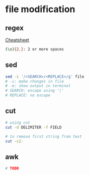 # file modification

## regex

[Cheatsheet](https://cheatography.com/davechild/cheat-sheets/regular-expressions/)

```bash
(\s){2,}: 2 or more spaces
```

## sed

```bash
sed -i '/<SEARCH>/<REPLACE>/g' file
# -i: make changes in file
# -e: show output in terminal
# SEARCH: escape using '\'
# REPLACE: no escape
```

## cut

```bash
# using cut
cut -d DELIMITER -f FIELD

# to remove first string from text
cut -c2-
```

## awk

```bash
# TODO
```

